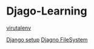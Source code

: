 # Djago-Learning

[virutalenv](virtualenv.md)

[Django setup]()
[Djagno FileSystem](Django%20FileSystem.md)